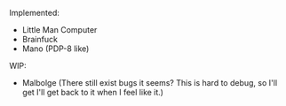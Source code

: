 Implemented:

- Little Man Computer
- Brainfuck
- Mano (PDP-8 like)

WIP:

- Malbolge (There still exist bugs it seems? This is hard to debug, so I'll get
  I'll get back to it when I feel like it.)
